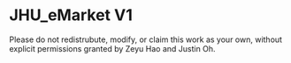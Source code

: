 # JHU_eMarket V1

Please do not redistrubute, modify, or claim this work as your own, without explicit permissions granted by Zeyu Hao and Justin Oh.